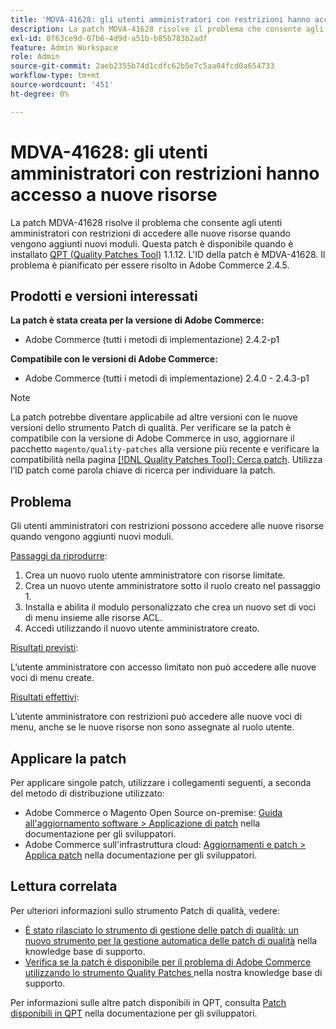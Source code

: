 ```yaml
---
title: 'MDVA-41628: gli utenti amministratori con restrizioni hanno accesso a nuove risorse'
description: La patch MDVA-41628 risolve il problema che consente agli utenti amministratori con restrizioni di accedere alle nuove risorse quando vengono aggiunti nuovi moduli. Questa patch è disponibile quando è installato [Quality Patches Tool (QPT)](/help/announcements/adobe-commerce-announcements/magento-quality-patches-released-new-tool-to-self-serve-quality-patches.md) 1.1.12. L'ID della patch è MDVA-41628. Il problema è pianificato per essere risolto in Adobe Commerce 2.4.5.
exl-id: 8f63ce9d-07b6-4d9d-a51b-b85b783b2adf
feature: Admin Workspace
role: Admin
source-git-commit: 2aeb2355b74d1cdfc62b5e7c5aa04fcd0a654733
workflow-type: tm+mt
source-wordcount: '451'
ht-degree: 0%

---
```


# MDVA-41628: gli utenti amministratori con restrizioni hanno accesso a nuove risorse

La patch MDVA-41628 risolve il problema che consente agli utenti amministratori con restrizioni di accedere alle nuove risorse quando vengono aggiunti nuovi moduli. Questa patch è disponibile quando è installato [QPT (Quality Patches Tool)](/help/announcements/adobe-commerce-announcements/magento-quality-patches-released-new-tool-to-self-serve-quality-patches.md) 1.1.12. L&#39;ID della patch è MDVA-41628. Il problema è pianificato per essere risolto in Adobe Commerce 2.4.5.

## Prodotti e versioni interessati

**La patch è stata creata per la versione di Adobe Commerce:**

* Adobe Commerce (tutti i metodi di implementazione) 2.4.2-p1

**Compatibile con le versioni di Adobe Commerce:**

* Adobe Commerce (tutti i metodi di implementazione) 2.4.0 - 2.4.3-p1

>[!NOTE]
>
>La patch potrebbe diventare applicabile ad altre versioni con le nuove versioni dello strumento Patch di qualità. Per verificare se la patch è compatibile con la versione di Adobe Commerce in uso, aggiornare il pacchetto `magento/quality-patches` alla versione più recente e verificare la compatibilità nella pagina [[!DNL Quality Patches Tool]: Cerca patch](https://experienceleague.adobe.com/tools/commerce-quality-patches/index.html?lang=it). Utilizza l’ID patch come parola chiave di ricerca per individuare la patch.

## Problema

Gli utenti amministratori con restrizioni possono accedere alle nuove risorse quando vengono aggiunti nuovi moduli.

<u>Passaggi da riprodurre</u>:

1. Crea un nuovo ruolo utente amministratore con risorse limitate.
1. Crea un nuovo utente amministratore sotto il ruolo creato nel passaggio 1.
1. Installa e abilita il modulo personalizzato che crea un nuovo set di voci di menu insieme alle risorse ACL.
1. Accedi utilizzando il nuovo utente amministratore creato.

<u>Risultati previsti</u>:

L’utente amministratore con accesso limitato non può accedere alle nuove voci di menu create.

<u>Risultati effettivi</u>:

L’utente amministratore con restrizioni può accedere alle nuove voci di menu, anche se le nuove risorse non sono assegnate al ruolo utente.

## Applicare la patch

Per applicare singole patch, utilizzare i collegamenti seguenti, a seconda del metodo di distribuzione utilizzato:

* Adobe Commerce o Magento Open Source on-premise: [Guida all&#39;aggiornamento software > Applicazione di patch](https://experienceleague.adobe.com/it/docs/commerce-operations/tools/quality-patches-tool/usage) nella documentazione per gli sviluppatori.
* Adobe Commerce sull&#39;infrastruttura cloud: [Aggiornamenti e patch > Applica patch](https://experienceleague.adobe.com/it/docs/commerce-cloud-service/user-guide/develop/upgrade/apply-patches) nella documentazione per gli sviluppatori.

## Lettura correlata

Per ulteriori informazioni sullo strumento Patch di qualità, vedere:

* [È stato rilasciato lo strumento di gestione delle patch di qualità: un nuovo strumento per la gestione automatica delle patch di qualità](/help/announcements/adobe-commerce-announcements/magento-quality-patches-released-new-tool-to-self-serve-quality-patches.md) nella knowledge base di supporto.
* [Verifica se la patch è disponibile per il problema di Adobe Commerce utilizzando lo strumento Quality Patches ](/help/support-tools/patches-available-in-qpt-tool/check-patch-for-magento-issue-with-magento-quality-patches.md) nella nostra knowledge base di supporto.

Per informazioni sulle altre patch disponibili in QPT, consulta [Patch disponibili in QPT](https://experienceleague.adobe.com/tools/commerce-quality-patches/index.html?lang=it) nella documentazione per gli sviluppatori.
